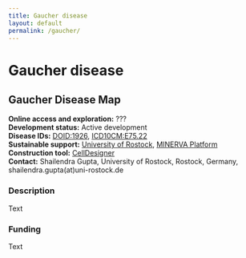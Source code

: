 ```yaml
---
title: Gaucher disease
layout: default
permalink: /gaucher/
---
```


# Gaucher disease
## Gaucher Disease Map

**Online access and exploration:** ???  
**Development status:** Active development  
**Disease IDs:** [DOID:1926](https://disease-ontology.org/?id=DOID:1926), [ICD10CM:E75.22](https://www.icd10data.com/ICD10CM/Codes/E00-E89/E70-E88/E75-/E75.22)  
**Sustainable support:** [University of Rostock](https://www.sbi.uni-rostock.de/), [MINERVA Platform](https://minerva.pages.uni.lu/)  
**Construction tool:** [CellDesigner](https://www.celldesigner.org/)  
**Contact:**  Shailendra Gupta, University of Rostock, Rostock, Germany, shailendra.gupta(at)uni-rostock.de  

### Description

Text

### Funding

Text
